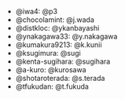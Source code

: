  * @iwa4: @p3
 * @chocolamint: @j.wada
 * @distkloc: @ykanbayashi
 * @ynakagawa33: @y.nakagawa
 * @kumakura9213: @k.kunii
 * @ksugimura: @sugi
 * @kenta-sugihara: @sugihara
 * @a-kuro: @kurosawa
 * @shotaroterada: @s.terada
 * @tfukudan: @t.fukuda

